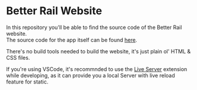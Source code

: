 # Better Rail Website

In this repository you'll be able to find the source code of the Better Rail website.  
The source code for the app itself can be found [here](https://github.com/guytepper/better-rail).

There's no build tools needed to build the website, it's just plain ol' HTML & CSS files.

If you're using VSCode, it's recommnded to use the [Live Server](https://marketplace.visualstudio.com/items?itemName=ritwickdey.LiveServer) extension while developing, as it can provide you a local Server with live reload feature for static.
